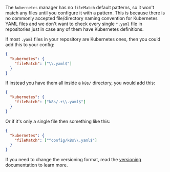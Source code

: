 The `kubernetes` manager has no `fileMatch` default patterns, so it won't match any files until you configure it with a pattern.
This is because there is no commonly accepted file/directory naming convention for Kubernetes YAML files and we don't want to check every single `*.yaml` file in repositories just in case any of them have Kubernetes definitions.

If most `.yaml` files in your repository are Kubernetes ones, then you could add this to your config:

```json
{
  "kubernetes": {
    "fileMatch": ["\\.yaml$"]
  }
}
```

If instead you have them all inside a `k8s/` directory, you would add this:

```json
{
  "kubernetes": {
    "fileMatch": ["k8s/.+\\.yaml$"]
  }
}
```

Or if it's only a single file then something like this:

```json
{
  "kubernetes": {
    "fileMatch": ["^config/k8s\\.yaml$"]
  }
}
```

If you need to change the versioning format, read the [versioning](../../versioning.md) documentation to learn more.
